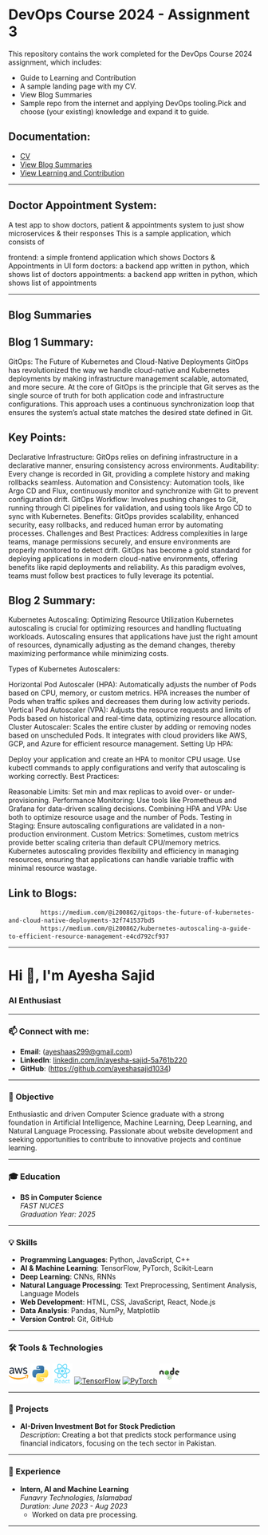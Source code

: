 # DevOps Course 2024 - Assignment 3

This repository contains the work completed for the DevOps Course 2024 assignment, which includes:

- Guide to Learning and Contribution
- A sample landing page with my CV.
- View Blog Summaries
- Sample repo from the internet and applying DevOps tooling.Pick and choose (your existing) knowledge and expand it to guide.

## Documentation:
- [CV](https://ayeshasajid1034.github.io/DevOps_Assignment_3/)
- [View Blog Summaries](blog_summaries.md)
- [View Learning and Contribution](https://github.com/ayeshasajid1034/DevOps_Assignment_3/blob/main/Guide_to_Learning_and_Contribution.md)


-----------------------------------------------------------------------------------------------------------------------------------------------------------------------------------------------------------------------

## Doctor Appointment System:

A test app to show doctors, patient & appointments system to just show microservices & their responses
This is a sample application, which consists of

frontend: a simple frontend application which shows Doctors & Appointments in UI form
doctors: a backend app written in python, which shows list of doctors
appointments: a backend app written in python, which shows list of appointments




---------------------------------------------------------------------------------------------------------------------------------------------------------------------------------------------------------------------

## Blog Summaries

## Blog 1 Summary:
GitOps: The Future of Kubernetes and Cloud-Native Deployments GitOps has revolutionized the way we handle cloud-native and Kubernetes deployments by making infrastructure management scalable, automated, and more secure. At the core of GitOps is the principle that Git serves as the single source of truth for both application code and infrastructure configurations. This approach uses a continuous synchronization loop that ensures the system’s actual state matches the desired state defined in Git.

## Key Points:

Declarative Infrastructure: GitOps relies on defining infrastructure in a declarative manner, ensuring consistency across environments. Auditability: Every change is recorded in Git, providing a complete history and making rollbacks seamless. Automation and Consistency: Automation tools, like Argo CD and Flux, continuously monitor and synchronize with Git to prevent configuration drift. GitOps Workflow: Involves pushing changes to Git, running through CI pipelines for validation, and using tools like Argo CD to sync with Kubernetes. Benefits: GitOps provides scalability, enhanced security, easy rollbacks, and reduced human error by automating processes. Challenges and Best Practices: Address complexities in large teams, manage permissions securely, and ensure environments are properly monitored to detect drift. GitOps has become a gold standard for deploying applications in modern cloud-native environments, offering benefits like rapid deployments and reliability. As this paradigm evolves, teams must follow best practices to fully leverage its potential.


## Blog 2 Summary: 
Kubernetes Autoscaling: Optimizing Resource Utilization Kubernetes autoscaling is crucial for optimizing resources and handling fluctuating workloads. Autoscaling ensures that applications have just the right amount of resources, dynamically adjusting as the demand changes, thereby maximizing performance while minimizing costs.

Types of Kubernetes Autoscalers:

Horizontal Pod Autoscaler (HPA): Automatically adjusts the number of Pods based on CPU, memory, or custom metrics. HPA increases the number of Pods when traffic spikes and decreases them during low activity periods. Vertical Pod Autoscaler (VPA): Adjusts the resource requests and limits of Pods based on historical and real-time data, optimizing resource allocation. Cluster Autoscaler: Scales the entire cluster by adding or removing nodes based on unscheduled Pods. It integrates with cloud providers like AWS, GCP, and Azure for efficient resource management. Setting Up HPA:

Deploy your application and create an HPA to monitor CPU usage. Use kubectl commands to apply configurations and verify that autoscaling is working correctly. Best Practices:

Reasonable Limits: Set min and max replicas to avoid over- or under-provisioning. Performance Monitoring: Use tools like Prometheus and Grafana for data-driven scaling decisions. Combining HPA and VPA: Use both to optimize resource usage and the number of Pods. Testing in Staging: Ensure autoscaling configurations are validated in a non-production environment. Custom Metrics: Sometimes, custom metrics provide better scaling criteria than default CPU/memory metrics. Kubernetes autoscaling provides flexibility and efficiency in managing resources, ensuring that applications can handle variable traffic with minimal resource wastage.

## Link to Blogs:  
             https://medium.com/@i200862/gitops-the-future-of-kubernetes-and-cloud-native-deployments-32f741537bd5
             https://medium.com/@i200862/kubernetes-autoscaling-a-guide-to-efficient-resource-management-e4cd792cf937


---------------------------------------------------------------------------------------------------------------------------------------------------------------------------------------------------------------------

# Hi 👋, I'm Ayesha Sajid
### AI Enthusiast

---

### 📫 Connect with me:
- **Email**: (ayeshaas299@gmail.com)
- **LinkedIn**: [linkedin.com/in/ayesha-sajid-5a761b220](https://www.linkedin.com/in/ayesha-sajid-5a761b220)
- **GitHub**: (https://github.com/ayeshasajid1034)

---

### 🎯 Objective
Enthusiastic and driven Computer Science graduate with a strong foundation in Artificial Intelligence, Machine Learning, Deep Learning, and Natural Language Processing. Passionate about website development and seeking opportunities to contribute to innovative projects and continue learning.

---

### 🎓 Education
- **BS in Computer Science**  
  *FAST NUCES*  
  *Graduation Year: 2025*

---

### 💡 Skills
- **Programming Languages**: Python, JavaScript, C++
- **AI & Machine Learning**: TensorFlow, PyTorch, Scikit-Learn
- **Deep Learning**: CNNs, RNNs
- **Natural Language Processing**: Text Preprocessing, Sentiment Analysis, Language Models
- **Web Development**: HTML, CSS, JavaScript, React, Node.js
- **Data Analysis**: Pandas, NumPy, Matplotlib
- **Version Control**: Git, GitHub

---

### 🛠️ Tools & Technologies
<p align="left">
  <a href="https://aws.amazon.com" target="_blank"><img src="https://raw.githubusercontent.com/devicons/devicon/master/icons/amazonwebservices/amazonwebservices-original-wordmark.svg" alt="AWS" width="40" height="40"/></a>
  <a href="https://www.python.org" target="_blank"><img src="https://raw.githubusercontent.com/devicons/devicon/master/icons/python/python-original.svg" alt="Python" width="40" height="40"/></a>
  <a href="https://reactjs.org/" target="_blank"><img src="https://raw.githubusercontent.com/devicons/devicon/master/icons/react/react-original-wordmark.svg" alt="React" width="40" height="40"/></a>
  <a href="https://www.tensorflow.org" target="_blank"><img src="https://www.vectorlogo.zone/logos/tensorflow/tensorflow-icon.svg" alt="TensorFlow" width="40" height="40"/></a>
  <a href="https://pytorch.org/" target="_blank"><img src="https://www.vectorlogo.zone/logos/pytorch/pytorch-icon.svg" alt="PyTorch" width="40" height="40"/></a>
  <a href="https://nodejs.org" target="_blank"><img src="https://raw.githubusercontent.com/devicons/devicon/master/icons/nodejs/nodejs-original-wordmark.svg" alt="Node.js" width="40" height="40"/></a>
  <!-- Add more icons as needed -->
</p>

---

### 📁 Projects

- **AI-Driven Investment Bot for Stock Prediction**  
  *Description*: Creating a bot that predicts stock performance using financial indicators, focusing on the tech sector in Pakistan.

---

### 💼 Experience
- **Intern, AI and Machine Learning**  
  *Funavry Technologies, Islamabad*  
  *Duration: June 2023 - Aug 2023*  
  - Worked on data pre processing.

---



